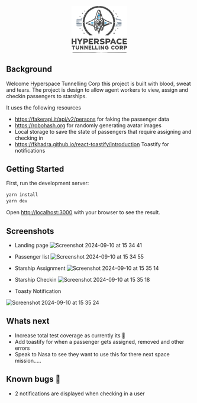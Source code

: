 <div align="center"><img width=150 src="./icon.svg" /></div>

## Background

Welcome Hyperspace Tunnelling Corp this project is built with blood, sweat and tears.
The project is design to allow agent workers to view, assign and checkin passengers to starships.

It uses the following resources

- https://fakerapi.it/api/v2/persons for faking the passenger data
- https://robohash.org for randomly generating avatar images
- Local storage to save the state of passengers that require assigning and checking in
- https://fkhadra.github.io/react-toastify/introduction Toastify for notifications

## Getting Started

First, run the development server:

```bash
yarn install
yarn dev
```

Open [http://localhost:3000](http://localhost:3000) with your browser to see the result.

## Screenshots

- Landing page
![Screenshot 2024-09-10 at 15 34 41](https://github.com/user-attachments/assets/e6d4f2c2-ef94-451b-8864-d30e3458c6b1)


- Passenger list
![Screenshot 2024-09-10 at 15 34 55](https://github.com/user-attachments/assets/e7fadabb-2fcf-4131-bc84-9a74ab8261cd)


- Starship Assignment
![Screenshot 2024-09-10 at 15 35 14](https://github.com/user-attachments/assets/8d8c1b74-17c5-4567-87d9-5c7975cd477f)


- Starship Checkin
![Screenshot 2024-09-10 at 15 35 18](https://github.com/user-attachments/assets/13837724-f729-4ade-a159-3510f10d6b56)


- Toasty Notification
  
![Screenshot 2024-09-10 at 15 35 24](https://github.com/user-attachments/assets/da13a20f-906b-4da9-acd9-308b71293337)

## Whats next

- Increase total test coverage as currently its 💩
- Add toastify for when a passenger gets assigned, removed and other errors
- Speak to Nasa to see they want to use this for there next space mission.....

## Known bugs 🐛

- 2 notifications are displayed when checking in a user
